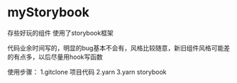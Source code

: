 # myStorybook
存些好玩的组件
使用了storybook框架

代码业余时间写的，明显的bug基本不会有，风格比较随意，新旧组件风格可能差的有点多，以后尽量用hook写函数

使用步骤：
1.gitclone 项目代码
2.yarn
3.yarn storybook